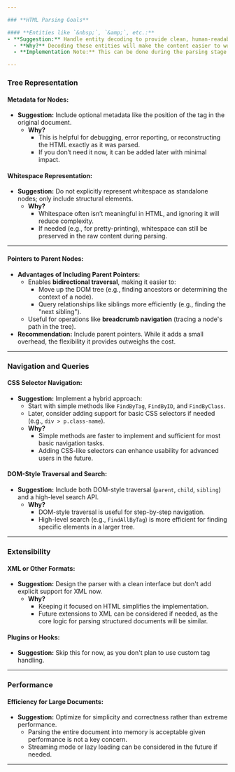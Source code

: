 ```yaml
---

### **HTML Parsing Goals**

#### **Entities like `&nbsp;`, `&amp;`, etc.:**
- **Suggestion:** Handle entity decoding to provide clean, human-readable content (e.g., `&amp;` → `&`, `&nbsp;` → space).
  - **Why?** Decoding these entities will make the content easier to work with for most use cases.
  - **Implementation Note:** This can be done during the parsing stage by converting entities to their decoded form.

---
```


### **Tree Representation**

#### **Metadata for Nodes:**
- **Suggestion:** Include optional metadata like the position of the tag in the original document.
  - **Why?** 
    - This is helpful for debugging, error reporting, or reconstructing the HTML exactly as it was parsed.
    - If you don’t need it now, it can be added later with minimal impact.

#### **Whitespace Representation:**
- **Suggestion:** Do not explicitly represent whitespace as standalone nodes; only include structural elements.
  - **Why?**
    - Whitespace often isn’t meaningful in HTML, and ignoring it will reduce complexity.
    - If needed (e.g., for pretty-printing), whitespace can still be preserved in the raw content during parsing.

---

#### **Pointers to Parent Nodes:**
- **Advantages of Including Parent Pointers:**
  - Enables **bidirectional traversal**, making it easier to:
    - Move up the DOM tree (e.g., finding ancestors or determining the context of a node).
    - Query relationships like siblings more efficiently (e.g., finding the "next sibling").
  - Useful for operations like **breadcrumb navigation** (tracing a node's path in the tree).
- **Recommendation:** Include parent pointers. While it adds a small overhead, the flexibility it provides outweighs the cost.

---

### **Navigation and Queries**

#### **CSS Selector Navigation:**
- **Suggestion:** Implement a hybrid approach:
  - Start with simple methods like `FindByTag`, `FindByID`, and `FindByClass`.
  - Later, consider adding support for basic CSS selectors if needed (e.g., `div > p.class-name`).
  - **Why?**
    - Simple methods are faster to implement and sufficient for most basic navigation tasks.
    - Adding CSS-like selectors can enhance usability for advanced users in the future.

#### **DOM-Style Traversal and Search:**
- **Suggestion:** Include both DOM-style traversal (`parent`, `child`, `sibling`) and a high-level search API.
  - **Why?**
    - DOM-style traversal is useful for step-by-step navigation.
    - High-level search (e.g., `FindAllByTag`) is more efficient for finding specific elements in a larger tree.

---

### **Extensibility**

#### **XML or Other Formats:**
- **Suggestion:** Design the parser with a clean interface but don't add explicit support for XML now.
  - **Why?**
    - Keeping it focused on HTML simplifies the implementation.
    - Future extensions to XML can be considered if needed, as the core logic for parsing structured documents will be similar.

#### **Plugins or Hooks:**
- **Suggestion:** Skip this for now, as you don't plan to use custom tag handling.

---

### **Performance**

#### **Efficiency for Large Documents:**
- **Suggestion:** Optimize for simplicity and correctness rather than extreme performance.
  - Parsing the entire document into memory is acceptable given performance is not a key concern.
  - Streaming mode or lazy loading can be considered in the future if needed.

---